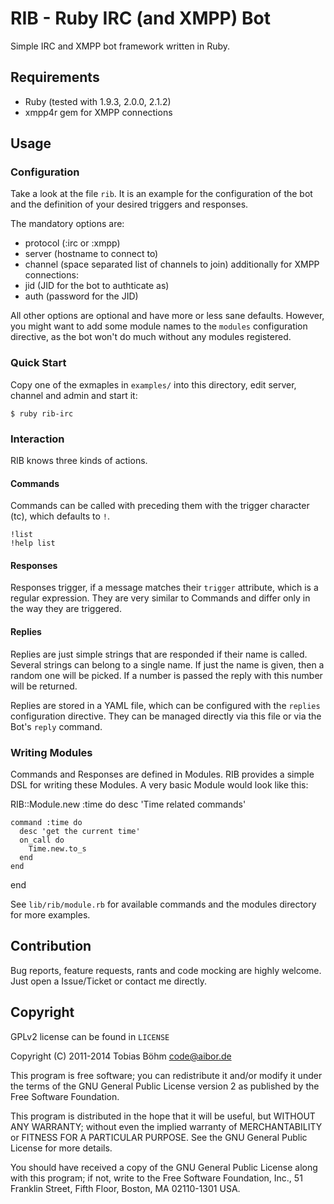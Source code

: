 RIB - Ruby IRC (and XMPP) Bot
=============================

Simple IRC and XMPP bot framework written in Ruby.


## Requirements

* Ruby (tested with 1.9.3, 2.0.0, 2.1.2)
* xmpp4r gem for XMPP connections


## Usage

### Configuration

Take a look at the file `rib`. It is an example for the configuration of
the bot and the definition of your desired triggers and responses.

The mandatory options are:

* protocol  (:irc or :xmpp)
* server    (hostname to connect to)
* channel   (space separated list of channels to join)
additionally for XMPP connections:
* jid       (JID for the bot to authticate as)
* auth      (password for the JID)

All other options are optional and have more or less sane defaults.
However, you might want to add some module names to the `modules`
configuration directive, as the bot won't do much without any modules
registered.


### Quick Start

Copy one of the exmaples in `examples/` into this directory, edit
server, channel and admin and start it:

    $ ruby rib-irc


### Interaction

RIB knows three kinds of actions.

#### Commands

Commands can be called with preceding them with the trigger character
(tc), which defaults to `!`.

    !list
    !help list


#### Responses

Responses trigger, if a message matches their `trigger` attribute,
which is a regular expression. They are very similar to Commands and
differ only in the way they are triggered.


#### Replies

Replies are just simple strings that are responded if their name is
called. Several strings can belong to a single name. If just the name
is given, then a random one will be picked. If a number is passed the
reply with this number will be returned.

Replies are stored in a YAML file, which can be configured with the
`replies` configuration directive. They can be managed directly via
this file or via the Bot's `reply` command.


### Writing Modules

Commands and Responses are defined in Modules. RIB provides a simple
DSL for writing these Modules. A very basic Module
would look like this:

  RIB::Module.new :time do
    desc 'Time related commands'

    command :time do
      desc 'get the current time'
      on_call do
        Time.new.to_s
      end
    end

  end

See `lib/rib/module.rb` for available commands and the modules directory
for more examples.


## Contribution

Bug reports, feature requests, rants and code mocking are highly
welcome. Just open a Issue/Ticket or contact me directly.


## Copyright

GPLv2 license can be found in `LICENSE`


Copyright (C) 2011-2014    Tobias Böhm <code@aibor.de>

This program is free software; you can redistribute it and/or modify
it under the terms of the GNU General Public License version 2 as
published by the Free Software Foundation.

This program is distributed in the hope that it will be useful,
but WITHOUT ANY WARRANTY; without even the implied warranty of
MERCHANTABILITY or FITNESS FOR A PARTICULAR PURPOSE.  See the
GNU General Public License for more details.

You should have received a copy of the GNU General Public License along
with this program; if not, write to the Free Software Foundation, Inc.,
51 Franklin Street, Fifth Floor, Boston, MA 02110-1301 USA.
